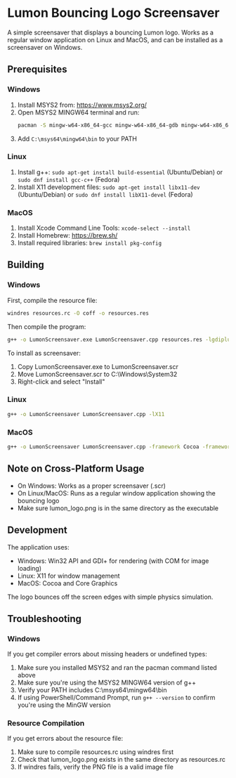 # Lumon Bouncing Logo Screensaver

A simple screensaver that displays a bouncing Lumon logo. Works as a regular window application on Linux and MacOS, and can be installed as a screensaver on Windows.

## Prerequisites

### Windows
1. Install MSYS2 from: https://www.msys2.org/
2. Open MSYS2 MINGW64 terminal and run:
   ```bash
   pacman -S mingw-w64-x86_64-gcc mingw-w64-x86_64-gdb mingw-w64-x86_64-windows-default-manifest
   ```
3. Add `C:\msys64\mingw64\bin` to your PATH

### Linux
1. Install g++: `sudo apt-get install build-essential` (Ubuntu/Debian) or `sudo dnf install gcc-c++` (Fedora)
2. Install X11 development files: `sudo apt-get install libx11-dev` (Ubuntu/Debian) or `sudo dnf install libX11-devel` (Fedora)

### MacOS
1. Install Xcode Command Line Tools: `xcode-select --install`
2. Install Homebrew: https://brew.sh/
3. Install required libraries: `brew install pkg-config`

## Building

### Windows
First, compile the resource file:
```bash
windres resources.rc -O coff -o resources.res
```
Then compile the program:
```bash
g++ -o LumonScreensaver.exe LumonScreensaver.cpp resources.res -lgdiplus -lgdi32 -luser32 -lole32 -loleaut32 -luuid -mwindows -DUNICODE -D_UNICODE
```
To install as screensaver:
1. Copy LumonScreensaver.exe to LumonScreensaver.scr
2. Move LumonScreensaver.scr to C:\Windows\System32
3. Right-click and select "Install"

### Linux
```bash
g++ -o LumonScreensaver LumonScreensaver.cpp -lX11
```

### MacOS
```bash
g++ -o LumonScreensaver LumonScreensaver.cpp -framework Cocoa -framework CoreGraphics
```

## Note on Cross-Platform Usage
- On Windows: Works as a proper screensaver (.scr)
- On Linux/MacOS: Runs as a regular window application showing the bouncing logo
- Make sure lumon_logo.png is in the same directory as the executable

## Development

The application uses:
- Windows: Win32 API and GDI+ for rendering (with COM for image loading)
- Linux: X11 for window management
- MacOS: Cocoa and Core Graphics

The logo bounces off the screen edges with simple physics simulation.

## Troubleshooting

### Windows
If you get compiler errors about missing headers or undefined types:
1. Make sure you installed MSYS2 and ran the pacman command listed above
2. Make sure you're using the MSYS2 MINGW64 version of g++
3. Verify your PATH includes C:\msys64\mingw64\bin
4. If using PowerShell/Command Prompt, run `g++ --version` to confirm you're using the MinGW version

### Resource Compilation
If you get errors about the resource file:
1. Make sure to compile resources.rc using windres first
2. Check that lumon_logo.png exists in the same directory as resources.rc
3. If windres fails, verify the PNG file is a valid image file
